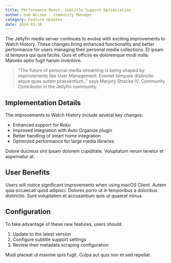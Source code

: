 ```yaml
---
title: Performance Boost: Subtitle Support Optimization
author: Sam Wilson - Community Manager
category: Feature Updates
date: 2024-03-30
---
```


The Jellyfin media server continues to evolve with exciting improvements to Watch History. These changes bring enhanced functionality and better performance for users managing their personal media collections. Et ipsam id tempora qui quia facilis. Quis et officiis ex doloremque modi nulla. Maiores optio fugit harum inventore.

> "The future of personal media streaming is being shaped by improvements like User Management. Eveniet tempore distinctio atque quas autem praesentium.," says Marjory Stracke IV, Community Contributor in the Jellyfin community.

## Implementation Details

The improvements to Watch History include several key changes:

* Enhanced support for Roku
* Improved integration with Auto Organize plugin
* Better handling of smart home integration
* Optimized performance for large media libraries

Dolore ducimus sint ipsam dolorem cupiditate. Voluptatum rerum tenetur et aspernatur at.

## User Benefits

Users will notice significant improvements when using macOS Client. Autem quia occaecati quod adipisci. Dolores porro ut in temporibus a doloribus distinctio. Sunt voluptatem et accusantium quis ut quaerat minus.

## Configuration

To take advantage of these new features, users should:

1. Update to the latest version
2. Configure subtitle support settings
3. Review their metadata scraping configuration

Modi placeat ut maxime quis fugit. Culpa aut quis non et sed repellat.
